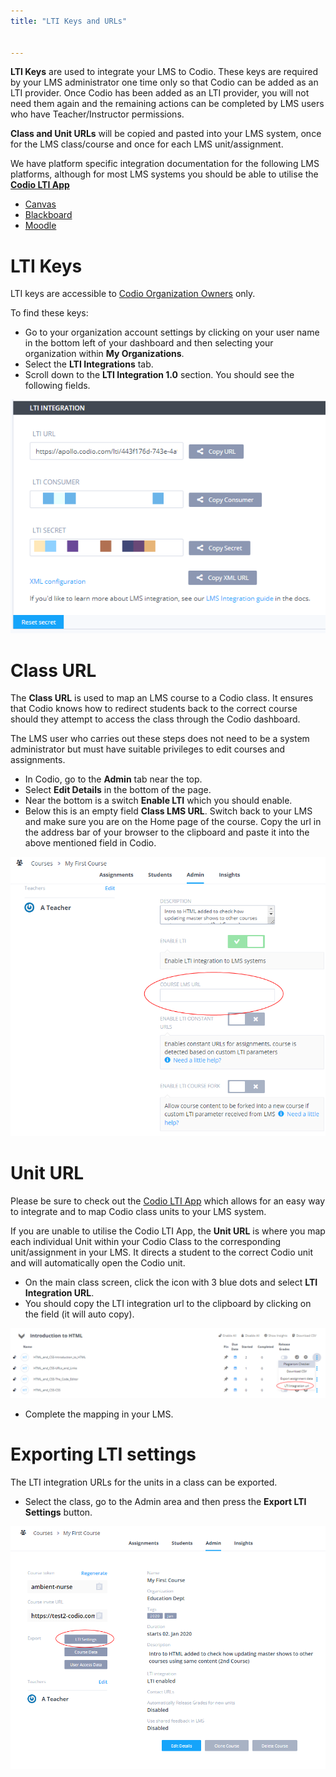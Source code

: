 ```yaml
---
title: "LTI Keys and URLs"


---
```


**LTI Keys** are used to integrate your LMS to Codio. These keys are required by your LMS administrator one time only so that Codio can be added as an LTI provider. Once Codio has been added as an LTI provider, you will not need them again and the remaining actions can be completed by LMS users who have Teacher/Instructor permissions.

**Class and Unit URLs** will be copied and pasted into your LMS system, once for the LMS class/course and once for each LMS unit/assignment.

We have platform specific integration documentation for the following LMS platforms, although for most LMS systems you should be able to utilise the **[Codio LTI App](/classes/lti/lti1_0/ltiapp)**

- [Canvas](/classes/lti/lti1_0/canvas)
- [Blackboard](/classes/lti/lti1_0/blackboard)
- [Moodle](/classes/lti/lti1_0/moodle)

# LTI Keys

LTI keys are accessible to [Codio Organization Owners](/dashboard/create/addowners/) only.

To find these keys:

- Go to your organization account settings by clicking on your user name in the bottom left of your dashboard and then selecting your organization within **My Organizations**.
- Select the **LTI Integrations** tab.
- Scroll down to the **LTI Integration 1.0** section. You should see the following fields.


![lti-keys](/img/lti/lti-org-fields.png)

# Class URL

The **Class URL** is used to map an LMS course to a Codio class. It ensures that Codio knows how to redirect students back to the correct course should they attempt to access the class through the Codio dashboard.

The LMS user who carries out these steps does not need to be a system administrator but must have suitable privileges to edit courses and assignments.

- In Codio, go to the **Admin** tab near the top.
- Select **Edit Details** in the bottom of the page.
- Near the bottom is a switch **Enable LTI** which you should enable.
- Below this is an empty field **Class LMS URL**. Switch back to your LMS and make sure you are on the Home page of the course. Copy the url in the address bar of your browser to the clipboard and paste it into the above mentioned field in Codio.

![lti-class-url](/img/lti/lti-class-url.png)

# Unit URL

Please be sure to check out the [Codio LTI App](/classes/lti/lti1_0/ltiapp) which allows for an easy way to integrate and to map Codio class units to your LMS system.

If you are unable to utilise the Codio LTI App, the **Unit URL** is where you map each individual Unit within your Codio Class to the corresponding unit/assignment in your LMS. It directs a student to the correct Codio unit and will automatically open the Codio unit.

- On the main class screen, click the icon with 3 blue dots and select **LTI Integration URL**.
- You should copy the LTI integration url to the clipboard by clicking on the field (it will auto copy).


![authtoken](/img/lti/LMS-Unit-URL.png)

- Complete the mapping in your LMS.

<a name="exportlti"></a>

# Exporting LTI settings

The LTI integration URLs for the units in a class can be exported.

- Select the class, go to the Admin area and then press the **Export LTI Settings** button.

![Export LTI](/img/class_lti_export.png)

